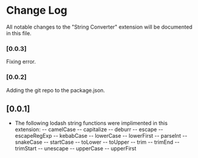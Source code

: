 # Change Log
All notable changes to the "String Converter" extension will be documented in this file.

### [0.0.3]

Fixing error.

### [0.0.2]

Adding the git repo to the package.json.

## [0.0.1]
- The following lodash string functions were implimented in this extension:
-- camelCase
-- capitalize
-- deburr
-- escape
-- escapeRegExp
-- kebabCase
-- lowerCase
-- lowerFirst
-- parseInt
-- snakeCase
-- startCase
-- toLower
-- toUpper
-- trim
-- trimEnd
-- trimStart
-- unescape
-- upperCase
-- upperFirst
